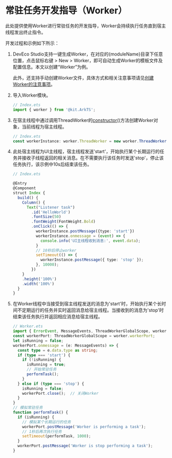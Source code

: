 # 常驻任务开发指导（Worker）

此处提供使用Worker进行常驻任务的开发指导，Worker会持续执行任务直到宿主线程发出终止指令。

开发过程和示例如下所示：

1. DevEco Studio支持一键生成Worker，在对应的{moduleName}目录下任意位置，点击鼠标右键 &gt; New &gt; Worker，即可自动生成Worker的模板文件及配置信息。本文以创建“Worker”为例。

   此外，还支持手动创建Worker文件，具体方式和相关注意事项请见[创建Worker的注意事项](worker-introduction.md#创建worker的注意事项)。

2. 导入Worker模块。

   ```ts
   // Index.ets
   import { worker } from '@kit.ArkTS';
   ```

3. 在宿主线程中通过调用ThreadWorker的[constructor()](../reference/apis-arkts/js-apis-worker.md#constructor9)方法创建Worker对象，当前线程为宿主线程。

   ```ts
   // Index.ets
   const workerInstance: worker.ThreadWorker = new worker.ThreadWorker('entry/ets/workers/Worker.ets');
   ```

4. 此处宿主线程为UI主线程，宿主线程发送'start'，开始执行某个长期运行的任务并接收子线程返回的相关消息。在不需要执行该任务时发送'stop'，停止该任务执行，该示例中10s后结束该任务。

   ```ts
   // Index.ets
   
   @Entry
   @Component
   struct Index {
     build() {
       Column() {
         Text("Listener task")
           .id('HelloWorld')
           .fontSize(50)
           .fontWeight(FontWeight.Bold)
           .onClick(() => {
             workerInstance.postMessage({type: 'start'})
             workerInstance.onmessage = (event) => {
               console.info('UI主线程收到消息:', event.data);
             }
             // 10秒后停止worker
             setTimeout(() => {
               workerInstance.postMessage({ type: 'stop' });
             }, 10000);
           })
       }
       .height('100%')
       .width('100%')
     }
   }
   ```

5. 在Worker线程中当接受到宿主线程发送的消息为'start'时，开始执行某个长时间不定期运行的任务并实时返回消息给宿主线程。当接收到的消息为'stop'时结束该任务执行并返回相应消息给宿主线程。

   ```ts
   // Worker.ets
   import { ErrorEvent, MessageEvents, ThreadWorkerGlobalScope, worker } from '@kit.ArkTS';
   const workerPort: ThreadWorkerGlobalScope = worker.workerPort;
   let isRunning = false;
   workerPort.onmessage = (e: MessageEvents) => {
     const type = e.data.type as string;
     if (type === 'start') {
       if (!isRunning) {
         isRunning = true;
         // 开始常驻任务
         performTask();
       }
     } else if (type === 'stop') {
       isRunning = false;
       workerPort.close();  // 关闭Worker
     }
   }
   // 模拟常驻任务
   function performTask() {
     if (isRunning) {
       // 模拟某个长期运行的任务
       workerPort.postMessage('Worker is performing a task');
       // 1秒后再次执行任务
       setTimeout(performTask, 1000);
     }
     workerPort.postMessage('Worker is stop performing a task');
   }
   ```
